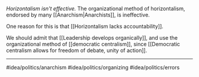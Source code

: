 *Horizontalism isn't effective.* The organizational method of horizontalism, endorsed by many [[Anarchism|Anarchists]], is ineffective. 

One reason for this is that [[Horizontalism lacks accountability]]. 

We should admit that [[Leadership develops organically]], and use the organizational method of [[democratic centralism]], since [[Democratic centralism allows for freedom of debate, unity of action]]. 

---
#idea/politics/anarchism 
#idea/politics/organizing 
#idea/politics/errors 